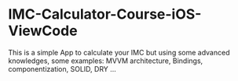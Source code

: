 # IMC-Calculator-Course-iOS-ViewCode
This is a simple App to calculate your IMC but using  some advanced knowledges, some examples: MVVM architecture, Bindings, componentization, SOLID, DRY ... 
